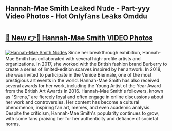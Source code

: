 ## Hannah-Mae Smith Le𝚊ked N𝚞de - Part-yyy Video Photos - Hot Onlyf𝚊ns Le𝚊ks Omddu

# <h2><a href="http://ac44039.deff.icu/?id=Hannah-Mae+Smith">🔗 New 👉🔴 Hannah-Mae Smith VIDEO Photos</a></h2>

[![Hannah-Mae Smith N𝚞des](https://i.imgur.com/rIISA9y.gif)](http://ac44039.deff.icu/?id=Hannah-Mae+Smith)
Since her breakthrough exhibition, Hannah-Mae Smith has collaborated with several high-profile artists and organizations. In 2017, she worked with the British fashion brand Burberry to create a series of limited-edition scarves inspired by her artwork. In 2018, she was invited to participate in the Venice Biennale, one of the most prestigious art events in the world. Hannah-Mae Smith has also received several awards for her work, including the Young Artist of the Year Award from the British Art Awards in 2016. Hannah-Mae Smith's followers, known as "Sirens," are fiercely loyal and often engage in online discussions about her work and controversies. Her content has become a cultural phenomenon, inspiring fan art, memes, and even academic analysis. Despite the criticism, Hannah-Mae Smith's popularity continues to grow, with some fans praising her for her authenticity and defiance of societal norms.
